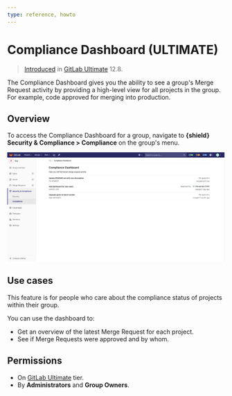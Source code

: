 ```yaml
---
type: reference, howto
---
```


# Compliance Dashboard **(ULTIMATE)**

> [Introduced](https://gitlab.com/gitlab-org/gitlab/issues/36524) in [GitLab Ultimate](https://about.gitlab.com/pricing/) 12.8.

The Compliance Dashboard gives you the ability to see a group's Merge Request activity
by providing a high-level view for all projects in the group. For example, code approved
for merging into production.

## Overview

To access the Compliance Dashboard for a group, navigate to **{shield}** **Security & Compliance > Compliance** on the group's menu.

![Compliance Dashboard](img/compliance_dashboard_v12_8.png)

## Use cases

This feature is for people who care about the compliance status of projects within their group.

You can use the dashboard to:

- Get an overview of the latest Merge Request for each project.
- See if Merge Requests were approved and by whom.

## Permissions

- On [GitLab Ultimate](https://about.gitlab.com/pricing/) tier.
- By **Administrators** and **Group Owners**.
